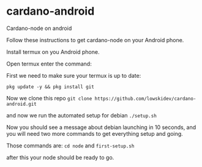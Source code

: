 # cardano-android
Cardano-node on android 

Follow these instructions to get cardano-node on your Android phone.

Install termux on you Android phone.

Open termux enter the command: 

First we need to make sure your termux is up to date:

`pkg update -y && pkg install git`

Now we clone this repo
`git clone https://github.com/lowskidev/cardano-android.git`

and now we run the automated setup for debian
`./setup.sh`

Now you should see a message about debian launching in 10 seconds,
and you will need two more commands to get everything setup and going.

Those commands are:
`cd node`
and
`first-setup.sh`

after this your node should be ready to go.
